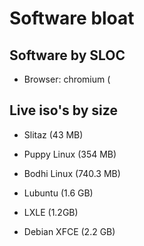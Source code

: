 # Software bloat

## Software by SLOC

* Browser:  chromium (

## Live iso's by size

* Slitaz (43 MB)
* Puppy Linux (354 MB)

* Bodhi Linux (740.3 MB)
* Lubuntu (1.6 GB)
* LXLE (1.2GB)
* Debian XFCE (2.2 GB)
